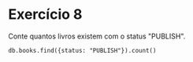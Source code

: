 # Exercício 8
Conte quantos livros existem com o status "PUBLISH".

```
db.books.find({status: "PUBLISH"}).count()
```